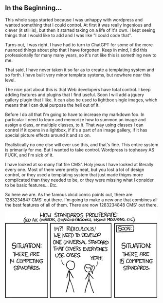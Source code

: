 <!-- pagetitle:You can make posts now! -->
<!-- layout:page.php -->
<!-- pagedate:03/19/2024 -->
<!-- pageimage:pages/posts/images/xkcdstandards.webp -->
<!-- pageexcerpt:Finally, I got the posts page working. I'm trying to be really careful to make the code easy to work with, but sometimes that's really hard. That said, if it's worth doing, it's worth doing it right, the FIRST time. -->
<!-- pagekeywords:wordpress, control, coding, php, template, system, features, plugins, jquery, gallery, markdown, flat file CMS, design, topheavy, image, lightbox -->
<!-- pageauthor:Scary le Poo -->
<!-- pagetype:article -->

## In the Beginning...

This whole saga started because I was unhappy with wordpress and wanted something that I could control. At first it was really ingenious and clever (it still is), but then it started taking on a life of it's own. I kept seeing things that I would like to add and I was like "I could code that".

Turns out, I was right. I have had to turn to ChatGPT for some of the more nuanced things about php that I have forgotten. Keep in mind, I did this professionally for many many years, so it's not like this is something new to me.

That said, I have never taken it so far as to create a templating system and so forth. I have built very minor template systems, but nowhere near this level.

The nice part about this is that Web developers have total control. I keep adding features and plugins that I find useful. Soon I will add a jquery gallery plugin that I like. It can also be used to lightbox single images, which means that I can dual purpose the hell out of it.

Before I do all that I'm going to have to increase my markdown foo. In particular I need to learn and memorize how to summon an image and assign a class, or multiple classes, to it. That way using classes I can control if it opens in a lightbox, if it's a part of an image gallery, if it has special picture effects around it and so on.

Realistically no one else will ever use this, and that's fine. This entire system is primarily for me. But I wanted to take control. Wordpress is topheavy AS FUCK, and I'm sick of it.

I have looked at so many flat file CMS'. Holy jesus I have looked at literally every one. Most of them were pretty neat, but you lost a lot of design control, or they used a templating system that just made thigns more complicated than they needed to be, or they were missing what I consider to be basic features... Etc.

So here we are. As the famous xkcd comic points out, there are 1283234847 CMS' out there. I'm going to make a new one that combines all the best features of all of them. There are now 1283234848 CMS' out there.

[![XKCD: Standards](pages/posts/images/xkcdstandards.webp)](https://xkcd.com/927/)